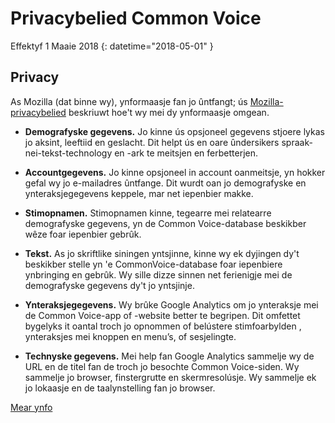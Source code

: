 # Privacybelied Common Voice

Effektyf 1 Maaie 2018 {: datetime="2018-05-01" }

## Privacy

As Mozilla (dat binne wy), ynformaasje fan jo ûntfangt; ús [Mozilla-privacybelied](https://www.mozilla.org/privacy) beskriuwt hoe't wy mei dy ynformaasje omgean.

* **Demografyske gegevens.** Jo kinne ús opsjoneel gegevens stjoere lykas jo aksint, leeftiid en geslacht. Dit helpt ús en oare ûndersikers spraak-nei-tekst-technology en -ark te meitsjen en ferbetterjen.

* **Accountgegevens.** Jo kinne opsjoneel in account oanmeitsje, yn hokker gefal wy jo e-mailadres ûntfange. Dit wurdt oan jo demografyske en ynteraksjegegevens keppele, mar net iepenbier makke.

* **Stimopnamen.** Stimopnamen kinne, tegearre mei relatearre demografyske gegevens, yn de Common Voice-database beskikber wêze foar iepenbier gebrûk.

* **Tekst.** As jo ​​skriftlike siningen yntsjinne, kinne wy ​​ek dyjingen dy't beskikber stelle yn 'e CommonVoice-database foar iepenbiere ynbringing en gebrûk. Wy sille dizze sinnen net ferienigje mei de demografyske gegevens dy't jo yntsjinje. 

* **Ynteraksjegegevens.** Wy brûke Google Analytics om jo ynteraksje mei de Common Voice-app of -website better te begripen. Dit omfettet bygelyks it oantal troch jo opnommen of belústere stimfoarbylden , ynteraksjes mei knoppen en menu’s, of sesjelingte.

* **Technyske gegevens.** Mei help fan Google Analytics sammelje wy de URL en de titel fan de troch jo besochte Common Voice-siden. Wy sammelje jo browser, finstergrutte en skermresolúsje. Wy sammelje ek jo lokaasje en de taalynstelling fan jo browser.

[Mear ynfo](https://github.com/mozilla/voice-web/blob/master/docs/data_dictionary.md)

